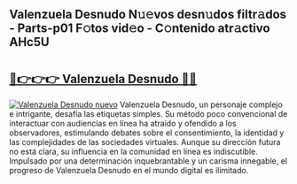## Valenzuela Desnudo N𝚞𝚎vos desn𝚞dos filtr𝚊dos - Parts-p01 F𝚘tos vid𝚎o - C𝚘ntenido atr𝚊ctivo AHc5U

# <h2><a href="http://mbcjma.tromn.icu/?c=Valenzuela+Desnudo">🔗👉👉👉 Valenzuela Desnudo 🔗🔗</a></h2>

[![Valenzuela Desnudo nuevo](https://i.imgur.com/pEAQMta.gif)](http://mbcjma.tromn.icu/?c=Valenzuela+Desnudo)
Valenzuela Desnudo, un personaje complejo e intrigante, desafía las etiquetas simples. Su método poco convencional de interactuar con audiencias en línea ha atraído y ofendido a los observadores, estimulando debates sobre el consentimiento, la identidad y las complejidades de las sociedades virtuales. Aunque su dirección futura no está clara, su influencia en la comunidad en línea es indiscutible. Impulsado por una determinación inquebrantable y un carisma innegable, el progreso de Valenzuela Desnudo en el mundo digital es ilimitado.
